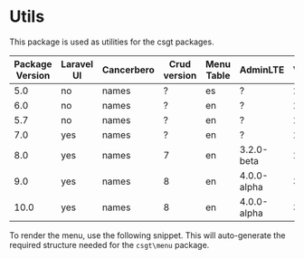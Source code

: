 # Utils

This package is used as utilities for the csgt packages.

| Package Version | Laravel UI | Cancerbero | Crud version | Menu Table | AdminLTE    | Vue | PHP | Webserver |
| --------------- | ---------- | ---------- | ------------ | ---------- | ----------- | --- | --- | --------- |
| 5.0             | no         | names      | ?            | es         | ?           | 2   | ?   | nginx     |
| 6.0             | no         | names      | ?            | en         | ?           | 2   | ?   | nginx     |
| 5.7             | no         | names      | ?            | en         | ?           | 2   | ?   | nginx     |
| 7.0             | yes        | names      | ?            | en         | ?           | 2   | ?   | nginx     |
| 8.0             | yes        | names      | 7            | en         | 3.2.0-beta  | 2   | ?   | nginx     |
| 9.0             | yes        | names      | 8            | en         | 4.0.0-alpha | 3   | 8.1 | octane    |
| 10.0            | yes        | names      | 8            | en         | 4.0.0-alpha | 3   | 8.2 | octane    |

To render the menu, use the following snippet. This will auto-generate the required structure needed for the `csgt\menu` package.
